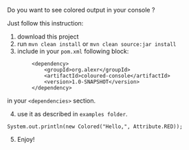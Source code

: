Do you want to see colored output in your console ?

Just follow this instruction:

1. download this project
2. run `mvn clean install` or `mvn clean source:jar install`
3. include in your `pom.xml` following block:
```
        <dependency>
            <groupId>org.alexr</groupId>
            <artifactId>coloured-console</artifactId>
            <version>1.0-SNAPSHOT</version>
        </dependency>
```
in your `<dependencies>` section.

4. use it as described in `examples folder`.

```System.out.println(new Colored("Hello,", Attribute.RED));```

5. Enjoy!
